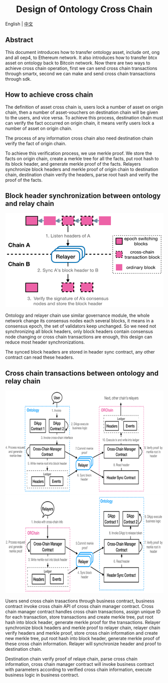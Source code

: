 <h1 align="center">Design of Ontology Cross Chain</h1>

English | [中文](README_CN.md)

## Abstract

This document introduces how to transfer ontology asset, include ont, ong and all oep4, to Ethereum network. It also introduces how to transfer btcx asset on ontology back to Bitcoin network. Now there are two ways to achieve cross chain operation, first we can send cross chain transactions through smartx, second we can make and send cross chain transactions through sdk.

## How to achieve cross chain

The definition of asset cross chain is, users lock a number of asset on origin chain, then a number of asset-vouchers on destination chain will be given to the users, and vice versa. To achieve this process, destination chain must can verify the fact occurred on origin chain, it means verify users lock a number of asset on origin chain.

The process of any information cross chain also need destination chain verify the fact of origin chain.

To achieve this verification process, we use merkle proof. We store the facts on origin chain, create a merkle tree for all the facts, put root hash to its block header, and generate merkle proof of the facts. Relayers synchronize block headers and merkle proof of origin chain to destination chain, destination chain verify the headers, parse root hash and verify the proof of the facts.

## Block header synchronization between ontology and relay chain

<div align=center><img width="521" height="300" src="resources/hdr_sync.png"/></div>

Ontology and relayer chain use similar governance module, the whole network change its consensus nodes each several blocks, it means in a consensus epoch, the set of validators keep unchanged. So we need not synchronizing all block headers, only block headers contain consensus node changing or cross chain transactions are enough, this design can reduce most header synchronizations.

The synced block headers are stored in header sync contract, any other contract can read these headers.

## Cross chain transactions between ontology and relay chain

<div align=center><img width="750" height="330" src="resources/ont2orc.png"/></div>

<div align=center><img width="750" height="310" src="resources/orc2ont.png"/></div>

Users send cross chain trasactions through business contract, business contract invoke cross chain API of cross chain manager contract. Cross chain manager contract handles cross chain transactions, assign unique ID for each transaction, store transactions and create merkle tree, put root hash into block header, generate merkle proof for the transactions. Relayer synchronize block headers and merkle proof to relayer chain, relayer chain verify headers and merkle proof, store cross chain information and create new merkle tree, put root hash into block header, generate merkle proof of these cross chain information. Relayer will synchronize header and proof to destination chain.

Destination chain verify proof of relaye chain, parse cross chain information, cross chain manager contract will invoke business contract with parameters according to verified cross chain information, execute business logic in business contract.